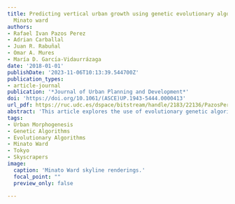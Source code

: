 ```yaml
---
title: Predicting vertical urban growth using genetic evolutionary algorithms in Tokyo’s
  Minato ward
authors:
- Rafael Ivan Pazos Perez
- Adrian Carballal
- Juan R. Rabuñal
- Omar A. Mures
- María D. Garcı́a-Vidaurrázaga
date: '2018-01-01'
publishDate: '2023-11-06T10:13:39.544700Z'
publication_types:
- article-journal
publication: '*Journal of Urban Planning and Development*'
doi: 'https://doi.org/10.1061/(ASCE)UP.1943-5444.0000413'
url_pdf: https://ruc.udc.es/dspace/bitstream/handle/2183/22136/PazosPerez_Predicting.pdf
abstract: 'This article explores the use of evolutionary genetic algorithms to predict scenarios of urban vertical growth in large urban centers. Tokyo’s Minato Ward is used as a case study because it has been one of the fastest growing skylines over the last 20 years. This study uses a genetic algorithm that simulates the vertical urban growth of Minato Ward to make predictions from pre-established inputted parameters. The algorithm estimates not only the number of future high-rise buildings but also the specific areas in the ward that are more likely to accommodate new high-rise developments in the future. The evolutionary model results are compared with ongoing high-rise developments in order to evaluate the accuracy of the genetic algorithm in simulating future vertical urban growth. The results of this study show that the use of genetic evolutionary computation is a promising way to predict scenarios of vertical urban growth in terms of location as well as the number of future buildings.'
tags: 
- Urban Morphogenesis
- Genetic Algorithms
- Evolutionary Algorithms
- Minato Ward
- Tokyo
- Skyscrapers
image:
  caption: 'Minato Ward skyline renderings.'
  focal_point: ""
  preview_only: false

---
```


